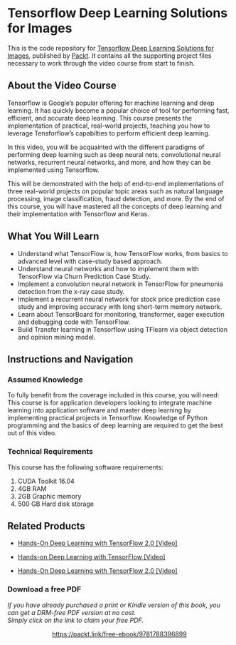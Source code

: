 # Tensorflow Deep Learning Solutions for Images
This is the code repository for [Tensorflow Deep Learning Solutions for Images](https://www.packtpub.com/big-data-and-business-intelligence/tensorflow-deep-learning-solutions-images-video?utm_source=github&utm_medium=repository&utm_campaign=9781788396899), published by [Packt](https://www.packtpub.com/?utm_source=github). It contains all the supporting project files necessary to work through the video course from start to finish.
## About the Video Course
Tensorflow is Google’s popular offering for machine learning and deep learning. It has quickly become a popular choice of tool for performing fast, efficient, and accurate deep learning. This course presents the implementation of practical, real-world projects, teaching you how to leverage Tensforflow’s capabilties to perform efficient deep learning. 

In this video, you will be acquainted with the different paradigms of performing deep learning such as deep neural nets, convolutional neural networks, recurrent neural networks, and more, and how they can be implemented using Tensorflow. 

This will be demonstrated with the help of end-to-end implementations of three real-world projects on popular topic areas such as natural language processing, image classification, fraud detection, and more. By the end of this course, you will have mastered all the concepts of deep learning and their implementation with Tensorflow and Keras.

<H2>What You Will Learn</H2>
<DIV class=book-info-will-learn-text>
<UL>
<LI>Understand what TensorFlow is, how TensorFlow works, from basics to advanced level with case-study based approach. 
<LI>Understand neural networks and how to implement them with TensorFlow via Churn Prediction Case Study. 
<LI>Implement a convolution neural network in TensorFlow for pneumonia detection from the x-ray case study. 
<LI>Implement a recurrent neural network for stock price prediction case study and improving accuracy with long short-term memory network. 
<LI>Learn about TensorBoard for monitoring, transformer, eager execution and debugging code with TensorFlow. 
<LI>Build Transfer learning in Tensorflow using TFlearn via object detection and opinion mining model. </LI></UL></DIV>

## Instructions and Navigation
### Assumed Knowledge
To fully benefit from the coverage included in this course, you will need:<br/>
This course is for application developers looking to integrate machine learning into application software and master deep learning by implementing practical projects in Tensorflow. Knowledge of Python programming and the basics of deep learning are required to get the best out of this video.
### Technical Requirements
This course has the following software requirements:<br/>
1. CUDA Toolkit 16.04
2. 4GB RAM
3. 2GB Graphic memory
4. 500 GB Hard disk storage

## Related Products
* [Hands-On Deep Learning with TensorFlow 2.0 [Video]](https://www.packtpub.com/application-development/hands-deep-learning-tensorflow-20-video?utm_source=github&utm_medium=repository&utm_campaign=9781789951707)

* [Hands-on Deep Learning with TensorFlow [Video]](https://www.packtpub.com/big-data-and-business-intelligence/hands-deep-learning-tensorflow-video?utm_source=github&utm_medium=repository&utm_campaign=9781789344752)

* [Hands-On Deep Learning with TensorFlow 2.0 [Video]](https://www.packtpub.com/application-development/hands-deep-learning-tensorflow-20-video?utm_source=github&utm_medium=repository&utm_campaign=9781789951707)

### Download a free PDF

 <i>If you have already purchased a print or Kindle version of this book, you can get a DRM-free PDF version at no cost.<br>Simply click on the link to claim your free PDF.</i>
<p align="center"> <a href="https://packt.link/free-ebook/9781788396899">https://packt.link/free-ebook/9781788396899 </a> </p>